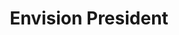 ---
layout: member
name: Sabthagi Sateeshkumar
title: Envision President
img: /assets/images/members/default.png
email: 
status: lead
weight: 2
biography: 
linkedin: 
---